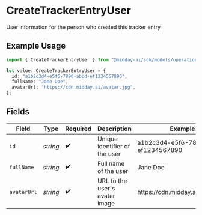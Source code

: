 # CreateTrackerEntryUser

User information for the person who created this tracker entry

## Example Usage

```typescript
import { CreateTrackerEntryUser } from "@midday-ai/sdk/models/operations";

let value: CreateTrackerEntryUser = {
  id: "a1b2c3d4-e5f6-7890-abcd-ef1234567890",
  fullName: "Jane Doe",
  avatarUrl: "https://cdn.midday.ai/avatar.jpg",
};
```

## Fields

| Field                                | Type                                 | Required                             | Description                          | Example                              |
| ------------------------------------ | ------------------------------------ | ------------------------------------ | ------------------------------------ | ------------------------------------ |
| `id`                                 | *string*                             | :heavy_check_mark:                   | Unique identifier of the user        | a1b2c3d4-e5f6-7890-abcd-ef1234567890 |
| `fullName`                           | *string*                             | :heavy_check_mark:                   | Full name of the user                | Jane Doe                             |
| `avatarUrl`                          | *string*                             | :heavy_check_mark:                   | URL to the user's avatar image       | https://cdn.midday.ai/avatar.jpg     |